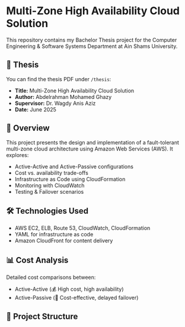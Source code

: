 # Multi-Zone High Availability Cloud Solution

This repository contains my Bachelor Thesis project for the Computer Engineering & Software Systems Department at Ain Shams University.

## 📄 Thesis
You can find the thesis PDF under `/thesis`:
- **Title:** Multi-Zone High Availability Cloud Solution
- **Author:** Abdelrahman Mohamed Ghazy
- **Supervisor:** Dr. Wagdy Anis Aziz
- **Date:** June 2025

## 🚀 Overview
This project presents the design and implementation of a fault-tolerant multi-zone cloud architecture using Amazon Web Services (AWS). It explores:
- Active-Active and Active-Passive configurations
- Cost vs. availability trade-offs
- Infrastructure as Code using CloudFormation
- Monitoring with CloudWatch
- Testing & Failover scenarios

## 🛠️ Technologies Used
- AWS EC2, ELB, Route 53, CloudWatch, CloudFormation
- YAML for infrastructure as code
- Amazon CloudFront for content delivery

## 📊 Cost Analysis
Detailed cost comparisons between:
- Active-Active (💰 High cost, high availability)
- Active-Passive (💸 Cost-effective, delayed failover)

## 📁 Project Structure

